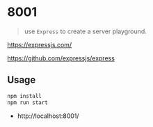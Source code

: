 # 8001
> use `Express` to create a server playground.

https://expressjs.com/

https://github.com/expressjs/express

## Usage

```bash
npm install
npm run start
```

* http://localhost:8001/
